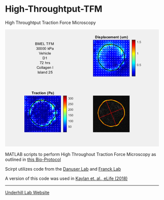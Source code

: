 # High-Throughtput-TFM
High Throughtput Traction Force Microscopy

![Alt Text](TFM%20img.png?raw=trueraw=true)

MATLAB scripts to perform High Throughout Traction Force Microscopy as outlined in [this Bio-Protocol](https://bio-protocol.org)

Scirpt utilizes code from the
[Danuser Lab](https://github.com/DanuserLab/TFM)
and
[Franck Lab](https://github.com/FranckLab/qDIC)

A version of this code was used in [Kaylan et. al., eLife (2018)](https://elifesciences.org/articles/38536)

----------------------
[Underhill Lab Website](http://underhill.bioen.illinois.edu/index.html)

